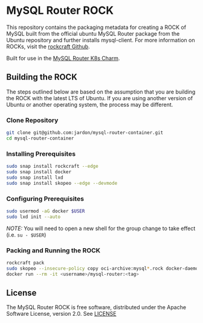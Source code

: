 # MySQL Router ROCK
This repository contains the packaging metadata for creating a ROCK of MySQL built from the official ubuntu MySQL Router package from the Ubuntu repository and further installs mysql-client.  For more information on ROCKs, visit the [rockcraft Github](https://github.com/canonical/rockcraft). 

Built for use in the [MySQL Router K8s Charm](https://github.com/canonical/mysql-router-k8s-operator).

## Building the ROCK
The steps outlined below are based on the assumption that you are building the ROCK with the latest LTS of Ubuntu.  If you are using another version of Ubuntu or another operating system, the process may be different.

### Clone Repository
```bash
git clone git@github.com:jardon/mysql-router-container.git
cd mysql-router-container
```
### Installing Prerequisites
```bash
sudo snap install rockcraft --edge
sudo snap install docker
sudo snap install lxd
sudo snap install skopeo --edge --devmode
```
### Configuring Prerequisites
```bash
sudo usermod -aG docker $USER 
sudo lxd init --auto
```
*_NOTE:_* You will need to open a new shell for the group change to take effect (i.e. `su - $USER`)
### Packing and Running the ROCK
```bash
rockcraft pack
sudo skopeo --insecure-policy copy oci-archive:mysql*.rock docker-daemon:<username>/mysql-router:<tag>
docker run --rm -it <username>/mysql-router:<tag>
```

## License
The MySQL Router ROCK is free software, distributed under the Apache
Software License, version 2.0. See
[LICENSE](https://github.com/canonical/mysql-router-container/blob/8.0-20.04/LICENSE)
